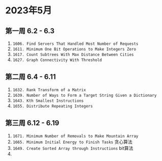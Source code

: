 # 2023年5月

## 第一周 6.2 - 6.3

1. `1606. Find Servers That Handled Most Number of Requests`
2. `1611. Minimum One Bit Operations to Make Integers Zero`
3. `1617. Count Subtrees With Max Distance Between Cities`
4. `1627. Graph Connectivity With Threshold`


## 第二周 6.4 - 6.11
1. `1632. Rank Transform of a Matrix`
2. `1639. Number of Ways to Form a Target String Given a Dictionary`
3. `1643. Kth Smallest Instructions`
4. `1655. Distribute Repeating Integers`

## 第三周 6.12 - 6.19
1. `1671. Minimum Number of Removals to Make Mountain Array`
2. `1665. Minimum Initial Energy to Finish Tasks` 贪心算法
3. `1649. Create Sorted Array through Instructions` bit算法
4. 